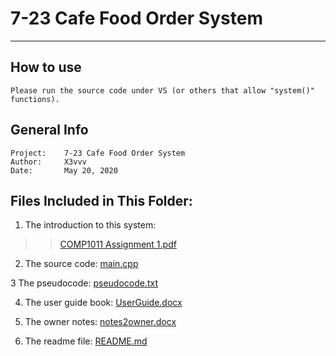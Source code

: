 # 7-23 Cafe Food Order System
---------------------------------

## How to use
	Please run the source code under VS (or others that allow "system()" functions).

## General Info

	Project:    7-23 Cafe Food Order System
	Author:     X3vvv
	Date:       May 20, 2020

## Files Included in This Folder:


1) The introduction to this system:
>>[COMP1011 Assignment 1.pdf](https://github.com/X3vvv/Cpp/blob/master/Food%20Order%20System/COMP1011%20Assignment%201.pdf)

2) The source code:
[main.cpp](https://github.com/X3vvv/Cpp/blob/master/Food%20Order%20System/main.cpp)
	
3 The pseudocode:
[pseudocode.txt](https://github.com/X3vvv/Cpp/blob/master/Food%20Order%20System/pseudocode.txt)

4) The user guide book:
[UserGuide.docx](https://github.com/X3vvv/Cpp/blob/master/Food%20Order%20System/UserGuide.docx)

5) The owner notes:
[notes2owner.docx](https://github.com/X3vvv/Cpp/blob/master/Food%20Order%20System/notes2owner.docx)

6) The readme file:
[README.md](https://github.com/X3vvv/Cpp/blob/master/Food%20Order%20System/README.md)
